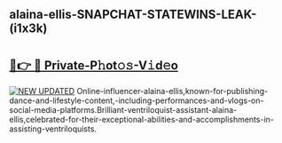 ## alaina-ellis-SNAPCHAT-STATEWINS-LEAK-(i1x3k)


# <h2><a href="https://mediaupload.pro?-20M">🔗👉 🔴 Private-P𝚑ot𝚘𝚜-V𝚒d𝚎o</a></h2>

[![NEW UPDATED](https://i.imgur.com/0qMVB7G.gif)](https://mediaupload.pro?-20M)
Online-influencer-alaina-ellis,known-for-publishing-dance-and-lifestyle-content,-including-performances-and-vlogs-on-social-media-platforms.Brilliant-ventriloquist-assistant-alaina-ellis,celebrated-for-their-exceptional-abilities-and-accomplishments-in-assisting-ventriloquists.  